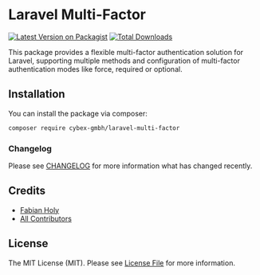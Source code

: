 # Laravel Multi-Factor

[![Latest Version on Packagist](https://img.shields.io/packagist/v/cybex-gmbh/laravel-multi-factor.svg?style=flat-square)](https://packagist.org/packages/cybex-gmbh/laravel-multifactor)
[![Total Downloads](https://img.shields.io/packagist/dt/cybex-gmbh/laravel-multi-factor.svg?style=flat-square)](https://packagist.org/packages/cybex-gmbh/laravel-multifactor)

This package provides a flexible multi-factor authentication solution for Laravel, supporting multiple methods and configuration of multi-factor authentication modes like force, required or optional.

## Installation

You can install the package via composer:

```bash
composer require cybex-gmbh/laravel-multi-factor
```

### Changelog

Please see [CHANGELOG](CHANGELOG.md) for more information what has changed recently.

## Credits

-   [Fabian Holy](https://github.com/cybex-gmbh)
-   [All Contributors](../../contributors)

## License

The MIT License (MIT). Please see [License File](LICENSE.md) for more information.
